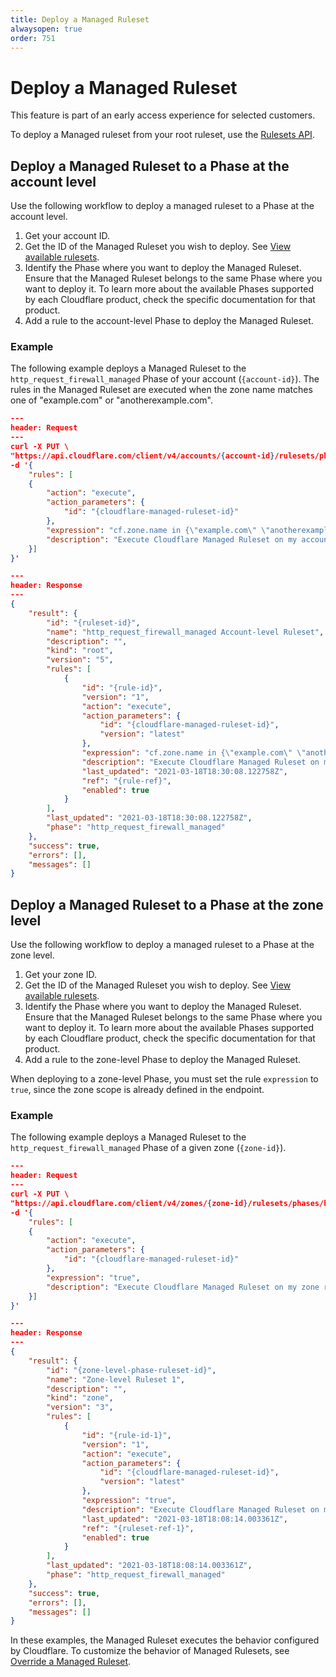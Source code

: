 ```yaml
---
title: Deploy a Managed Ruleset
alwaysopen: true
order: 751
---
```


# Deploy a Managed Ruleset

<Aside type='note' header='Note'>

This feature is part of an early access experience for selected customers.

</Aside>

To deploy a Managed ruleset from your root ruleset, use the [Rulesets API](/cf-rulesets/rulesets-api).

## Deploy a Managed Ruleset to a Phase at the account level

Use the following workflow to deploy a managed ruleset to a Phase at the account level.

1. Get your account ID.
1. Get the ID of the Managed Ruleset you wish to deploy. See [View available rulesets](#).
1. Identify the Phase where you want to deploy the Managed Ruleset. Ensure that the Managed Ruleset belongs to the same Phase where you want to deploy it. To learn more about the available Phases supported by each Cloudflare product, check the specific documentation for that product.
1. Add a rule to the account-level Phase to deploy the Managed Ruleset.

### Example

The following example deploys a Managed Ruleset to the `http_request_firewall_managed` Phase of your account (`{account-id}`). The rules in the Managed Ruleset are executed when the zone name matches one of "example.com" or "anotherexample.com".

```json
---
header: Request
---
curl -X PUT \
"https://api.cloudflare.com/client/v4/accounts/{account-id}/rulesets/phases/http_request_firewall_managed/entrypoint" \
-d '{
    "rules": [
    {
        "action": "execute",
        "action_parameters": {
            "id": "{cloudflare-managed-ruleset-id}"
        },
        "expression": "cf.zone.name in {\"example.com\" \"anotherexample.com\"}",
        "description": "Execute Cloudflare Managed Ruleset on my account-level Phase ruleset"
    }]
}'
```

```json
---
header: Response
---
{
    "result": {
        "id": "{ruleset-id}",
        "name": "http_request_firewall_managed Account-level Ruleset",
        "description": "",
        "kind": "root",
        "version": "5",
        "rules": [
            {
                "id": "{rule-id}",
                "version": "1",
                "action": "execute",
                "action_parameters": {
                    "id": "{cloudflare-managed-ruleset-id}",
                    "version": "latest"
                },
                "expression": "cf.zone.name in {\"example.com\" \"anotherexample.com\"}",
                "description": "Execute Cloudflare Managed Ruleset on my account-level Phase ruleset",
                "last_updated": "2021-03-18T18:30:08.122758Z",
                "ref": "{rule-ref}",
                "enabled": true
            }
        ],
        "last_updated": "2021-03-18T18:30:08.122758Z",
        "phase": "http_request_firewall_managed"
    },
    "success": true,
    "errors": [],
    "messages": []
}
```

## Deploy a Managed Ruleset to a Phase at the zone level

Use the following workflow to deploy a managed ruleset to a Phase at the zone level.

1. Get your zone ID.
1. Get the ID of the Managed Ruleset you wish to deploy. See [View available rulesets](#).
1. Identify the Phase where you want to deploy the Managed Ruleset. Ensure that the Managed Ruleset belongs to the same Phase where you want to deploy it. To learn more about the available Phases supported by each Cloudflare product, check the specific documentation for that product.
1. Add a rule to the zone-level Phase to deploy the Managed Ruleset.

<Aside type='warning' header='Important'>

When deploying to a zone-level Phase, you must set the rule `expression` to `true`, since the zone scope is already defined in the endpoint.

</Aside>

### Example

The following example deploys a Managed Ruleset to the `http_request_firewall_managed` Phase of a given zone (`{zone-id}`).

```json
---
header: Request
---
curl -X PUT \
"https://api.cloudflare.com/client/v4/zones/{zone-id}/rulesets/phases/http_request_firewall_managed/entrypoint" \
-d '{
    "rules": [
    {
        "action": "execute",
        "action_parameters": {
            "id": "{cloudflare-managed-ruleset-id}"
        },
        "expression": "true",
        "description": "Execute Cloudflare Managed Ruleset on my zone ruleset"
    }]
}'
```

```json
---
header: Response
---
{
    "result": {
        "id": "{zone-level-phase-ruleset-id}",
        "name": "Zone-level Ruleset 1",
        "description": "",
        "kind": "zone",
        "version": "3",
        "rules": [
            {
                "id": "{rule-id-1}",
                "version": "1",
                "action": "execute",
                "action_parameters": {
                    "id": "{cloudflare-managed-ruleset-id}",
                    "version": "latest"
                },
                "expression": "true",
                "description": "Execute Cloudflare Managed Ruleset on my zone ruleset",
                "last_updated": "2021-03-18T18:08:14.003361Z",
                "ref": "{ruleset-ref-1}",
                "enabled": true
            }
        ],
        "last_updated": "2021-03-18T18:08:14.003361Z",
        "phase": "http_request_firewall_managed"
    },
    "success": true,
    "errors": [],
    "messages": []
}
```

In these examples, the Managed Ruleset executes the behavior configured by Cloudflare. To customize the behavior of  Managed Rulesets, see [Override a Managed Ruleset](/cf-rulesets/managed-rulesets/override-managed-ruleset).
